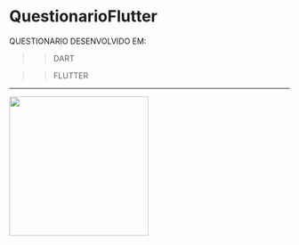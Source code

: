 # QuestionarioFlutter
QUESTIONARIO DESENVOLVIDO EM:

>> DART

>> FLUTTER
 
 
 _____
 <img src="https://user-images.githubusercontent.com/107477302/215814817-2671c006-5701-4068-8d80-7b20101e4f8f.gif" width="250px" />
 

